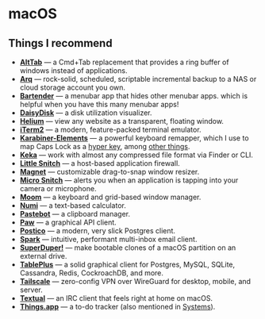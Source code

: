 # macOS

## Things I recommend
- [**AltTab**](https://github.com/lwouis/alt-tab-macos) — a Cmd+Tab replacement that provides a ring buffer of windows instead of applications.
- [**Arq**](https://www.arqbackup.com) — rock-solid, scheduled, scriptable incremental backup to a NAS or cloud storage account you own.
- [**Bartender**](https://www.macbartender.com) — a menubar app that hides other menubar apps. which is helpful when you have this many menubar apps!
- [**DaisyDisk**](https://daisydiskapp.com) — a disk utilization visualizer.
- [**Helium**](https://apps.apple.com/us/app/helium/id1054607607?mt=12) — view any website as a transparent, floating window.
- [**iTerm2**](https://iterm2.com) — a modern, feature-packed terminal emulator.
- [**Karabiner-Elements**](https://github.com/tekezo/Karabiner-Elements) — a powerful keyboard remapper, which I use to map Caps Lock as a [hyper key](./hyper-shortcuts.md), among [other things](https://github.com/shockey/dotfiles/tree/master/karabiner).
- [**Keka**](https://www.keka.io/en/) — work with almost any compressed file format via Finder or CLI.
- [**Little Snitch**](https://www.obdev.at/products/littlesnitch/index.html) — a host-based application firewall.
- [**Magnet**](https://magnet.crowdcafe.com) — customizable drag-to-snap window resizer.
- [**Micro Snitch**](https://obdev.at/products/microsnitch/index.html) — alerts you when an application is tapping into your camera or microphone.
- [**Moom**](https://manytricks.com/moom/) — a keyboard and grid-based window manager.
- [**Numi**](https://numi.app) — a text-based calculator.
- [**Pastebot**](https://tapbots.com/pastebot/) — a clipboard manager.
- [**Paw**](https://paw.cloud) — a graphical API client.
- [**Postico**](https://eggerapps.at/postico/) — a modern, very slick Postgres client.
- [**Spark**](https://sparkmailapp.com) — intuitive, performant multi-inbox email client.
- [**SuperDuper!**](https://www.shirt-pocket.com/SuperDuper/SuperDuperDescription.html) — make bootable clones of a macOS partition on an external drive.
- [**TablePlus**](https://tableplus.com) — a solid graphical client for Postgres, MySQL, SQLite, Cassandra, Redis, CockroachDB, and more.
- [**Tailscale**](https://tailscale.com) — zero-config VPN over WireGuard for desktop, mobile, and server.
- [**Textual**](https://www.codeux.com/textual/) — an IRC client that feels right at home on macOS.
- [**Things.app**](https://culturedcode.com/things/) — a to-do tracker (also mentioned in [Systems](../systems/systems.md)).